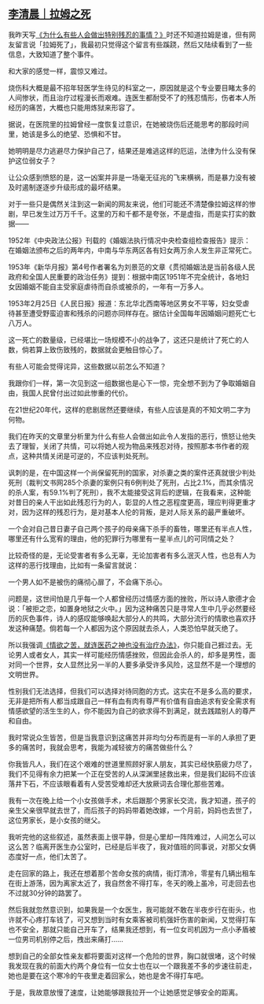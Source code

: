 <!--1601623059000-->
[李清晨｜拉姆之死](https://chinadigitaltimes.net/chinese/2020/10/%e6%9d%8e%e6%b8%85%e6%99%a8%ef%bd%9c%e6%8b%89%e5%a7%86%e4%b9%8b%e6%ad%bb/)
------

<p>我昨天写<a href="https://mp.weixin.qq.com/s?__biz=MjM5MzUyMDU0NA==&amp;mid=2649550256&amp;idx=1&amp;sn=7ce1a5d696745915c20d850ce837245b&amp;chksm=be8d837f89fa0a694c42688096ad9aa56582c6f63ddf2ce8b6b96343f5e12757c63ef123ddca&amp;token=438673303&amp;lang=zh_CN&amp;scene=21#wechat_redirect">《为什么有些人会做出特别残忍的事情？》</a>时还不知道拉姆是谁，但有网友留言说「拉姆死了」，我最初只觉得这个留言有些蹊跷，然后又陆续看到了一些信息，大致知道了整个事件。</p><p>和大家的感觉一样，震惊又难过。</p><p>烧伤科大概是最不招年轻医学生待见的科室之一，原因就是这个专业要目睹太多的人间惨状，而且治疗过程漫长而艰难。连医生都耐受不了的残忍情形，伤者本人所经历的痛苦，大概也只能用炼狱来形容了。</p><p>据说，在医院里的拉姆曾经一度恢复过意识，在她被烧伤后还能思考的那段时间里，她该是多么的绝望、恐惧和不甘。</p><p>她明明是尽力逃避尽力保护自己了，结果还是难逃这样的厄运，法律为什么没有保护这位弱女子？</p><p>让公众感到愤怒的是，这一凶案并非是一场毫无征兆的飞来横祸，而是暴力没有被及时遏制遂逐步升级形成的最坏结果。</p><p>对于一些只是偶然关注到这一新闻的网友来说，他们可能还不清楚像拉姆这样的惨剧，早已发生过万万千千。这里的万和千都不是夸张，不是虚指，而是实打实的数据——</p><p>1952年《中央政法公报》刊载的《婚姻法执行情况中央检查组检查报告》提示：在婚姻法颁布之后的两年内，中南与华东两区各有妇女两万余人发生非正常死亡。</p><p>1953年《新华月报》第4号作者署名为刘景范的文章《贯彻婚姻法是当前各级人民政府和全国人民重要的政治任务》提到：根据中南区1951年不完全统计，各地妇女因婚姻不能自主受家庭虐待而自杀或被杀的，一年有一万多人。</p><p>1953年2月25日《人民日报》报道：东北华北西南等地区男女不平等，妇女受虐待甚至遭受野蛮迫害和残杀的问题亦同样存在。据估计全国每年因婚姻问题死亡七八万人。</p><p>这一死亡的数量级，已经堪比一场规模不小的战争了，这还只是统计了死亡的人数，倘若算上致伤致残的，数据就会更触目惊心了。</p><p>有些人可能会觉得诧异，这些数据以前怎么不知道？</p><p>我跟你们一样，第一次见到这一组数据也是心下一惊，完全想不到为了争取婚姻自由，我国人民曾付出过如此惨重的代价。</p><p>在21世纪20年代，这样的悲剧居然还要继续，有些人应该是真的不知文明二字为何物。</p><p>我们在昨天的文章里分析里为什么有些人会做出如此令人发指的恶行，愤怒让他失去了理智，关闭了共情，可以将她人视为物品来残忍对待，按照那本书作者的观点，这种共情关闭是可逆的，不应该判处死刑。</p><p>讽刺的是，在中国这样一个尚保留死刑的国家，对杀妻之类的案件还真就很少判处死刑（裁判文书网285个杀妻的案例只有6例判处了死刑，占比2.1%，而其余情况的杀人案，有59.1%判了死刑），我不太能接受这背后的逻辑，在我看来，这种能对昔日的亲人干出如此残忍行为的人，彰显的人性之恶程度更高，理应判得更重才对，因为这样的残忍行为，是对基本人伦的背叛，是对人际关系的最严重破坏。</p><p>一个会对自己昔日妻子自己两个孩子的母亲痛下杀手的畜牲，哪里还有半点人性，哪里还有什么宽宥的理由，他的犯罪行为哪里有一星半点儿的可同情之处？</p><p>比较奇怪的是，无论受害者有多么无辜，无论加害者有多么泯灭人性，也总有人为这样的恶行找理由，比如有一条留言就说：</p><p>一个男人如不是被伤的痛彻心扉了，不会痛下杀心。</p><p>问题是，这世间怕是几乎每一个人都曾经历过情感方面的挫败，所以诗人歌德才会说：「被拒之恋，如置身地狱之火中。」因为这种痛苦只是寻常人生中几乎必然要经历的灰色事件，诗人的感叹能够唤起大部分人的共鸣，大部分流行的情歌也喜欢抒发这种痛楚。倘若每一个人都因为这个原因就去杀人，人类恐怕早就灭绝了。</p><p>所以我强调<a href="https://mp.weixin.qq.com/s?__biz=MjM5MzUyMDU0NA==&amp;mid=2649550124&amp;idx=1&amp;sn=0385393fc61c9fb8236c92f31e4808ad&amp;chksm=be8d83e389fa0af58849717ef0d18c9de1ecad479618ec3b7e6c86dc517fca50144915483f2b&amp;token=438673303&amp;lang=zh_CN&amp;scene=21#wechat_redirect">《情欲之苦，就连医药之神也没有治疗办法》</a>，你只能自己捱过去。无论男人或者女人，其实一样可能经历情感挫败，但因此会杀人的，却多是男性，面对同一个世界，女人显然比另一半的人要多承受许多风险，这显然不是一个理想的文明世界。</p><p>性别我们无法选择，但我们可以选择对待同胞的方式。这实在不是多么高的要求，无非是把所有人都当成跟自己一样有血有肉有尊严有价值有自由追求有安全需求有情感欲望的活生生的人，你不能因为自己的欲求得不到满足，就去践踏别人的尊严和自由。</p><p>我时常说众生皆苦，但是当我意识到这痛苦并非均匀分布而是有一半的人承担了更多的痛苦时，我就会思考，我能为减轻彼方的痛苦做些什么？</p><p>你我皆凡人，我们在这个艰难的世道里照顾好家人朋友，其实已经快筋疲力尽了，我们不见得有余力把某一个正在受苦的人从深渊里拯救出来，但是我们起码不应该落井下石，不应该眼看着有人受苦受难却还大放厥词去合理化那些苦难。</p><p>我有一次在晚上给一个小女孩做手术，术后跟那个男家长交流，我才知道，孩子的亲生父亲很早就去世了，而后孩子的妈妈带着她改嫁，一个月前，妈妈也去世了，这位男家长，是小女孩的继父。</p><p>我听完他的这些叙述，虽然表面上很平静，但是心里却一阵阵难过，人间怎么可以这么苦？临离开医生办公室时，已经是后半夜了，我对值班的同事说，对那父女俩态度好一点，他们太苦了。</p><p>走在回家的路上，我还在想着那个苦命女孩的病情，街灯清冷，零星有几辆出租车在街上游荡，因为离家太近了，我自然舍不得打车，冬天的晚上虽冷，可走回去也不过就30分钟的路罢了。</p><p>然后我就忽然意识到，如果我是一个女医生，我可能就不敢在半夜步行在街头，也许就不心疼打车钱了，可又想到当时有女乘客被司机强奸伤害的新闻，又觉得打车也不安全，那就只能自己开车了，结果我还想到，有一位女司机因为一点小矛盾被一位男司机别停之后，拽出来痛打……</p><p>想到自己的全部女性亲友都将要面对这样一个危险的世界，胸口就很堵，这个时候我发现在我的前面大约两个身位有一位女士也在以一个跟我差不多的步速往前走，她也是要在这个寒冷的午夜里走着回家么，她也是舍不得打车吧。</p><p>于是，我故意放慢了速度，让她能够跟我拉开一个让她感觉足够安全的距离。</p>
